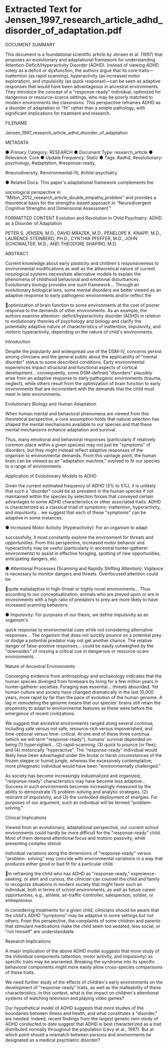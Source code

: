 # Extracted Text for Jensen_1997_research_article_adhd_disorder_of_adaptation.pdf

DOCUMENT SUMMARY

This document is a foundational scientific article by Jensen et al. (1997) that proposes 
an evolutionary and adaptational framework for understanding 
Attention-Deficit/Hyperactivity Disorder (ADHD). Instead of viewing ADHD solely as 
a deficit or dysfunction, the authors argue that its core traits—inattention (as rapid 
scanning), hyperactivity (as increased motor exploration), and impulsivity (as quick 
response)—can be seen as adaptive responses that would have been advantageous in 
ancestral environments. They introduce the concept of a "response-ready" individual, 
optimized for dangerous or resource-scarce settings, who may be poorly matched to 
modern environments like classrooms. This perspective reframes ADHD as a disorder 
of adaptation or "fit" rather than a simple pathology, with significant implications for 
treatment and research.

FILENAME

Jensen_1997_research_article_adhd_disorder_of_adaptation

METADATA

● Primary Category: RESEARCH
● Document Type: research_article
● Relevance: Core
● Update Frequency: Static
● Tags: #adhd, #evolutionary-psychology, #adaptation, #response-ready, 

#neurodiversity, #environmental-fit, #child-psychiatry

● Related Docs: This paper's adaptational framework complements the 

sociological perspective in 
"Milton_2012_research_article_double_empathy_problem" and provides a 
theoretical basis for the strengths-based approach in "Neurodivergent Cognitive 
Strengths and Dimensional Assessment."

FORMATTED CONTENT
Evolution and Revolution in Child Psychiatry: ADHD as a 
Disorder of Adaptation

PETER S. JENSEN, M.D., DAVID MRAZEK, M.D., PENELOPE K. KNAPP, M.D., 
LAURENCE STEINBERG, PH.D., CYNTHIA PFEFFER, M.D., JOHN SCHOWALTER, 
M.D., AND THEODORE SHAPIRO, M.D.

ABSTRACT

Current knowledge about early plasticity and children's responsiveness to 
environmental modifications as well as the atheoretical nature of current nosological 
systems necessitate alternative models to explain the phenomena of childhood 
behavioral and emotional disturbances. Evolutionary biology provides one such 
framework... Through an evolutionary biological lens, some mental disorders are better 
viewed as an adaptive response to early pathogenic environments and/or reflect the 

optimization of brain function to some environments at the cost of poorer response to 
the demands of other environments. As an example, the authors examine attention-
deficit/hyperactivity disorder (ADHD) in relation to evolutionary theories of 
psychology and biology and clarify the potentially adaptive nature of characteristics of 
inattention, impulsivity, and motoric hyperactivity, depending on the nature of child's 
environments.

Introduction

Despite the popularity and widespread use of the DSM-IV, concerns persist among 
clinicians and the general public about the applicability of "mental disorder" status to 
some described conditions. Early environmental experiences impact structural and 
functional aspects of cortical development... consequently, some DSM-defined 
"disorders" plausibly arise from an adaptive response to early pathogenic 
environments (trauma, neglect), while others result from the optimization of brain 
function to early environments that are inconsistent with the demands that the child 
must meet in later environments.

Evolutionary Biology and Human Adaptation

When human mental and behavioral phenomena are viewed from this theoretical 
perspective, a core assumption holds that natural selection has shaped the mental 
mechanisms available to our species and that these mental mechanisms enhance 
adaptation and survival.

Thus, many emotional and behavioral responses (particularly if relatively 
common-place within a given species) may not just be "symptoms" of 
disorders, but they might instead reflect adaptive responses of the organism 
to environmental demands. From this vantage point, the human brain can be
viewed as an "adaptation machine," evolved to fit our species to a range of 
environments.

Application of Evolutionary Models to ADHD

Given the current estimated frequency of ADHD (3% to 5%), it is unlikely that such a 
"disorder" could be as prevalent in the human species if not maintained within the 
species by selection forces that conveyed certain advantages to some ADHD 
characteristics or other associated traits. ADHD is characterized as a classical triad of 
symptoms: inattention, hyperactivity, and impulsivity... we suggest that each of these 
"symptoms" can be adaptive in some instances.

● Increased Motor Activity (Hyperactivity): For an organism to adapt 

successfully, it must constantly explore the environment for threats and 
opportunities. From this perspective, increased motor behavior and hyperactivity 
may be useful (particularly in ancestral hunter-gatherer environments) to assist in
effective foraging, spotting of new opportunities, anticipating dangers, etc.

● Attentional Processes (Scanning and Rapidly Shifting Attention): Vigilance 
is necessary to monitor dangers and threats. Overfocused attention could be 

quite maladaptive in high-threat or highly novel environments... Thus according 
to our conceptualization, animals who are preyed upon or are in environments 
with a high ratio of predators to prey are more likely to have increased scanning 
behaviors.

● Impulsivity: For purposes of our thesis, we define impulsivity as an organism's 

quick response to environmental cues while not considering alternative 
responses... The organism that does not quickly pounce on a potential prey or 
dodge a potential predator may not get another chance. The relative danger of 
false-positive responses... could be easily outweighed by the "downsides" of 
missing a critical cue in dangerous or resource-scare environments.

Nature of Ancestral Environments

Converging evidence from anthropology and archaeology indicates that the human 
species diverged from forebears by living for a few million years in hunter-gatherer 
societies. Foraging was essential... threats abounded. Yet human culture and society 
have changed dramatically in the last 10,000 years, more rapid by far than the pace of 
evolution of the human genome. A lag in remodeling the genome means that our 
species' brains still retain the propensity to adapt to environmental features as these 
were before the emergence of recent civilizations.

We suggest that ancestral environments ranged along several continua, including safe 
versus not safe, resource-rich versus impoverished, and time-optional versus time-
critical. At one end of these three continua (which we will term "response-ready"), 
humans' survival depended on being (1) hypervigilant... (2) rapid-scanning; (3) quick to 
pounce (or flee); and (4) motorically "hyperactive". The "response-ready" individual 
would likely have been advantaged under the brutal or harsh circumstances of the 
frozen steppe or humid jungle, whereas the excessively contemplative, more phlegmatic
individual would have been "environmentally challenged."

As society has become increasingly industrialized and organized, "response-ready" 
characteristics may have become less adaptive... Success in such environments 
becomes increasingly measured by the ability to demonstrate (1) problem-solving and 
analytic strategies, (2) restraint of impulsivity, and (3) the controlled deployment of 
energies. For purposes of our argument, such an individual will be termed "problem-
solving."

Clinical Implications

Viewed from an evolutionary, adaptational perspective, our current school 
environments could hardly be more difficult for the "response-ready" child. 
Most of them demand attentional focus and motoric passivity, while 
presenting complex stimuli.

Individual variations along the dimensions of "response-ready" versus "problem-
solving" may coincide with environmental variations in a way that produces either good 
or bad fit for a particular child.

In reframing the child who has ADHD as "response-ready," experience-seeking, or 
alert and curious, the clinician can counsel the child and family to recognize situations in
modern society that might favor such an individual, both in terms of school 
environments, as well as future career opportunities, e.g., athlete, air-traffic-controller, 
salesperson, soldier, or entrepreneur.

In considering treatments for a given child, clinicians should be aware that the child's 
ADHD “symptoms" may be adaptive in some settings but not others. From this 
perspective, the complaints of some children and parents that stimulant medications 
make the child seem too sedated, less social, or "not himself" are understandable.

Research Implications

A major implication of the above ADHD model suggests that more study of the 
individual components (attention, motor activity, and impulsivity) as specific traits may 
be warranted. Breaking the syndrome into its specific behavioral components might 
more easily allow cross-species comparisons of these traits.

We need further study of the effects of children's early environments on the 
development of "response-ready" traits, as well as the malleability of these 
characteristics. In this context, what is the impact on children's attentional systems of 
watching television and playing video games?

Our hypothetical model of ADHD suggests that more studies of the boundaries between
illness and health, and what constitutes a "disorder," are needed. Indeed, recent 
findings from the largest genetic twin study of ADHD conducted to date suggest that 
ADHD is best characterized as a trait distributed normally throughout the population 
(Levy et al., 1997). But at which point should a mismatch between persons and 
environments be designated as a medical psychiatric disorder?

